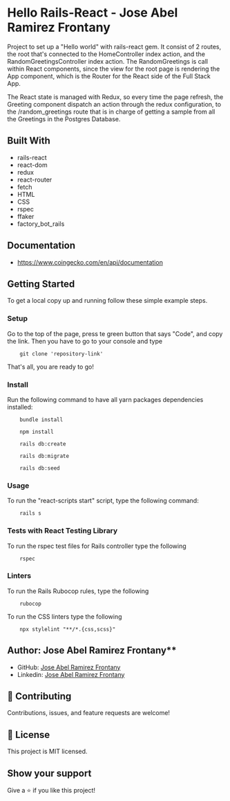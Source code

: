 # Hello Rails-React - Jose Abel Ramirez Frontany

Project to set up a "Hello world" with rails-react gem. It consist of 2 routes, the root that's connected to the HomeController index action, and the RandomGreetingsController index action. The RandomGreetings is call within React components, since the view for the root page is rendering the App component, which is the Router for the React side of the Full Stack App. 

The React state is managed with Redux, so every time the page refresh, the Greeting component dispatch an action through the redux configuration, to the /random_greetings route that is in charge of getting a sample from all the Greetings in the Postgres Database. 

## Built With

- rails-react
- react-dom
- redux
- react-router
- fetch
- HTML
- CSS
- rspec
- ffaker
- factory_bot_rails

## Documentation

- https://www.coingecko.com/en/api/documentation


## Getting Started

To get a local copy up and running follow these simple example steps.

### Setup

Go to the top of the page, press te green button that says "Code", and copy the link. Then you have to go to your console and type

```
    git clone 'repository-link'
```

That's all, you are ready to go!


### Install

Run the following command to have all yarn packages dependencies installed:

```
    bundle install
```

```
    npm install
```

```
    rails db:create
```


```
    rails db:migrate
```


```
    rails db:seed
```

### Usage

To run the "react-scripts start" script, type the following command:

```
    rails s
```

### Tests with React Testing Library

To run the rspec test files for Rails controller type the following

```
    rspec
```

### Linters

To run the Rails Rubocop rules, type the following

```
    rubocop
```

To run the CSS linters type the following

```
    npx stylelint "**/*.{css,scss}"
```

## Author: Jose Abel Ramirez Frontany\*\*

- GitHub: [Jose Abel Ramirez Frontany](https://github.com/jose-Abel)
- Linkedin: [Jose Abel Ramirez Frontany](www.linkedin.com/in/joseabelramirezfrontany)

## 🤝 Contributing

Contributions, issues, and feature requests are welcome!

## 📝 License

This project is MIT licensed.

## Show your support

Give a ⭐️ if you like this project!
